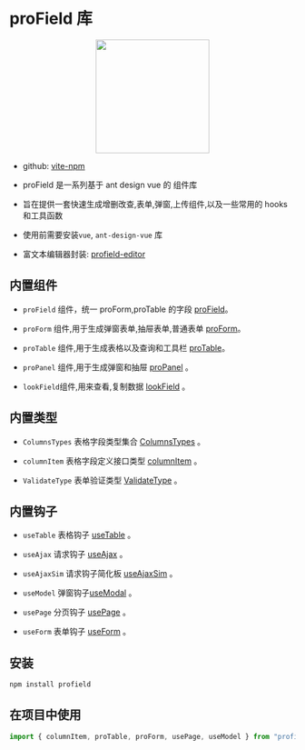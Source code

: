 # proField 库

<img src="https://article.biliimg.com/bfs/article/b2fca8e0d573c6c4b23f8dbefc656b3bb845a6f8.png" width="200" style="display: block;margin: 0 auto;">

- github: [vite-npm](https://github.com/ylw1997/vite-npm)

- proField 是一系列基于 ant design vue 的 组件库

- 旨在提供一套快速生成增删改查,表单,弹窗,上传组件,以及一些常用的 hooks 和工具函数

- 使用前需要安装`vue`, `ant-design-vue` 库

- 富文本编辑器封装: [profield-editor](https://www.npmjs.com/package/profield-editor)

## 内置组件

- `proField` 组件，统一 proForm,proTable 的字段 [proField](./docs/proField.md)。

- `proForm` 组件,用于生成弹窗表单,抽屉表单,普通表单 [proForm](./docs/proForm.md)。

- `proTable` 组件,用于生成表格以及查询和工具栏 [proTable](./docs/proTable.md)。

- `proPanel` 组件,用于生成弹窗和抽屉 [proPanel](./docs/proPanel.md) 。

- `lookField`组件,用来查看,复制数据 [lookField](./docs/lookField.md) 。

## 内置类型

- `ColumnsTypes` 表格字段类型集合 [ColumnsTypes](./docs/types.md#说明) 。

- `columnItem` 表格字段定义接口类型 [columnItem](./docs/types.md#定义) 。

- `ValidateType` 表单验证类型 [ValidateType](./docs/types.md#定义) 。

## 内置钩子

- `useTable` 表格钩子 [useTable](./docs/useTable.md) 。

- `useAjax` 请求钩子 [useAjax](./docs/useAjax.md) 。

- `useAjaxSim` 请求钩子简化板 [useAjaxSim](./docs/useAjax.md#useajaxsim-hook) 。

- `useModel` 弹窗钩子[useModal](./docs/useModel.md) 。

- `usePage` 分页钩子 [usePage](./docs/usePage.md) 。

- `useForm` 表单钩子 [useForm](./docs/useForm.md) 。

## 安装

```bash
npm install profield
```

## 在项目中使用

```js
import { columnItem, proTable, proForm, usePage, useModel } from "profield";
```
